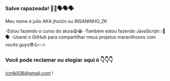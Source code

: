 ### Salve rapazeada! 🤟💥🗣️🗣️🗣️
Meu nome é julio AKA jhoizin ou INSANINHO_ZK

-Estou fazendo o curso do alura😫😭
-Também estou fazendo JavaScript💥🚀🗣️
-Usarei o GitHub para compartilhar meus projetos maravilhosos com vocês guys😎👍💥🔥

### Você pode reclamar ou elogiar aqui ó 👇👇👇
jcmlk936@gmail.com
!
